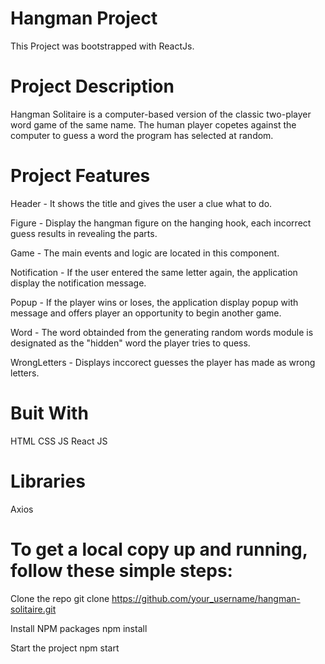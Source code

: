# Hangman Project

This Project was bootstrapped with ReactJs.

# Project Description

Hangman Solitaire is a computer-based version of the classic two-player word game of the same name. The human player copetes against the computer to guess a word the program has selected at random.

# Project Features

Header - It shows the title and gives the user a clue what to do.

Figure - Display the hangman figure on the hanging hook, each incorrect guess results in revealing the parts.

Game - The main events and logic are located in this component.

Notification - If the user entered the same letter again, the application display the notification message.

Popup - If the player wins or loses, the application display popup with message and offers player an opportunity to begin another game. 

Word - The word obtainded from the generating random words module is designated as the "hidden" word the player tries to quess.

WrongLetters - Displays inccorect guesses the player has made as wrong letters.

# Buit With

HTML
CSS
JS
React JS

# Libraries

Axios

# To get a local copy up and running, follow these simple steps:

Clone the repo git clone https://github.com/your_username/hangman-solitaire.git

Install NPM packages npm install

Start the project npm start